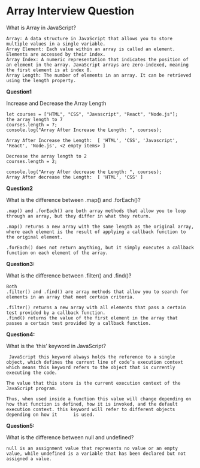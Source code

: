 # Array Interview Question

What is Array in JavaScript?


    Array: A data structure in JavaScript that allows you to store multiple values in a single variable.
    Array Element: Each value within an array is called an element. Elements are accessed by their index.
    Array Index: A numeric representation that indicates the position of an element in the array. JavaScript arrays are zero-indexed, meaning the first element is at index 0.
    Array Length: The number of elements in an array. It can be retrieved using the length property.

**Question1**

Increase and Decrease the Array Length

    let courses = ["HTML", "CSS", "Javascript", "React", "Node.js"]; 
    the array length to 7 
    courses.length = 7; 
    console.log("Array After Increase the Length: ", courses); 

    Array After Increase the Length:  [ 'HTML', 'CSS', 'Javascript', 'React', 'Node.js', <2 empty items> ]

    Decrease the array length to 2 
    courses.length = 2; 

    console.log("Array After decrease the Length: ", courses); 
    Array After decrease the Length:  [ 'HTML', 'CSS' ]

**Question2**

What is the difference between .map() and .forEach()?



    .map() and .forEach() are both array methods that allow you to loop through an array, but they differ in what they return.

    .map() returns a new array with the same length as the original array,
    where each element is the result of applying a callback function to the original element.
    
    .forEach() does not return anything, but it simply executes a callback function on each element of the array.

   **Question3:**
   
 What is the difference between .filter() and .find()?
        
    Both 
    .filter() and .find() are array methods that allow you to search for elements in an array that meet certain criteria.

    .filter() returns a new array with all elements that pass a certain test provided by a callback function.
    .find() returns the value of the first element in the array that passes a certain test provided by a callback function.
**Question4:**
            
What is the ‘this’ keyword in JavaScript?

     JavaScript this keyword always holds the reference to a single object, which defines the current line of code’s execution context which means this keyword refers to the object that is currently executing the code.

    The value that this store is the current execution context of the JavaScript program.

    Thus, when used inside a function this value will change depending on how that function is defined, how it is invoked, and the default execution context. this keyword will refer to different objects depending on how it      is used. 
**Question5:**

What is the difference between null and undefined?
        
    null is an assignment value that represents no value or an empty value, while undefined is a variable that has been declared but not assigned a value.
